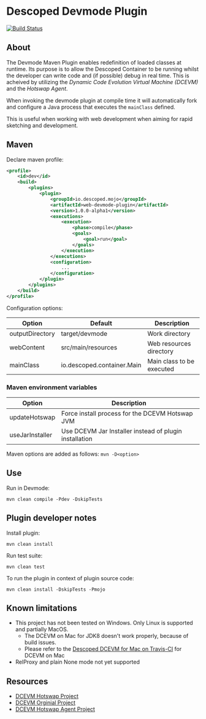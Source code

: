 # Descoped Devmode Plugin

[![Build Status](https://travis-ci.org/descoped/descoped-devmode-plugin.svg?branch=master)](https://travis-ci.org/descoped/descoped-devmode-plugin)

## About

The Devmode Maven Plugin enables redefinition of loaded classes at runtime. Its purpose is to allow the Descoped Container to be running whilst the developer can write code and (if possible) debug in real time. This is acheived by utilizing the *Dynamic Code Evolution Virtual Machine (DCEVM)* and the *Hotswap Agent*.

When invoking the devmode plugin at compile time it will automatically fork and configure a Java process that executes the `mainClass` defined.

This is useful when working with web development when aiming for rapid sketching and development.

## Maven

Declare maven profile:

```xml
<profile>
    <id>dev</id>
    <build>
        <plugins>
            <plugin>
                <groupId>io.descoped.mojo</groupId>
                <artifactId>web-devmode-plugin</artifactId>
                <version>1.0.0-alpha1</version>
                <executions>
                    <execution>
                        <phase>compile</phase>
                        <goals>
                            <goal>run</goal>
                        </goals>
                    </execution>
                </executions>
                <configuration>
                    ...
                </configuration>
            </plugin>
        </plugins>
    </build>
</profile>
```

Configuration options:

 Option          | Default                    | Description                                     |
-----------------|----------------------------|-------------------------------------------------|
 outputDirectory | target/devmode             | Work directory                                  |
 webContent      | src/main/resources         | Web resources directory                         |
 mainClass       | io.descoped.container.Main | Main class to be executed                       |


### Maven environment variables

 Option          | Description                                            |
-----------------|--------------------------------------------------------|
 updateHotswap   | Force install process for the DCEVM Hotswap JVM        |
 useJarInstaller | Use DCEVM Jar Installer instead of plugin installation |

Maven options are added as follows: `mvn -D<option>`


## Use

Run in Devmode:

`mvn clean compile -Pdev -DskipTests`

## Plugin developer notes

Install plugin:

`mvn clean install`

Run test suite:

`mvn clean test`

To run the plugin in context of plugin source code:

`mvn clean install -DskipTests -Pmojo`

## Known limitations

* This project has not been tested on Windows. Only Linux is supported and partially MacOS.
  * The DCEVM on Mac for JDK8 doesn't work properly, because of build issues.
  * Please refer to the [Descoped DCEVM for Mac on Travis-CI](/descoped/descoped-dcevm) for DCEVM on Mac
* RelProxy and plain None mode not yet supported


## Resources

* [DCEVM Hotswap Project](https://github.com/dcevm/dcevm)
* [DCEVM Orginial Project](http://ssw.jku.at/dcevm/)
* [DCEVM Hotswap Agent Project](https://github.com/HotswapProjects/HotswapAgent)
